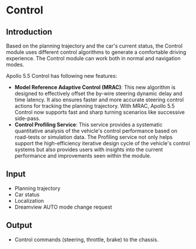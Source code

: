 # Control

## Introduction
Based on the planning trajectory and the car's current status, the Control module uses different control algorithms to generate a comfortable driving experience. The Control module can work both in normal and navigation modes.

Apollo 5.5 Control has following new features:
* **Model Reference Adaptive Control (MRAC)**: This new algorithm is designed to effectively offset the by-wire steering dynamic delay and time latency. It also ensures faster and more accurate steering control actions for tracking the planning trajectory. With MRAC, Apollo 5.5 Control now supports fast and sharp turning scenarios like successive side-pass. 
* **Control Profiling Service**: This service provides a systematic quantitative analysis of the vehicle's control performance based on road-tests or simulation data. The Profiling service not only helps support the high-efficiency iterative design cycle of the vehicle's control systems but also provides users with insights into the current performance and improvements seen within the module. 


## Input
  * Planning trajectory
  * Car status
  * Localization
  * Dreamview AUTO mode change request

## Output
  * Control commands (steering, throttle, brake) to the chassis.
